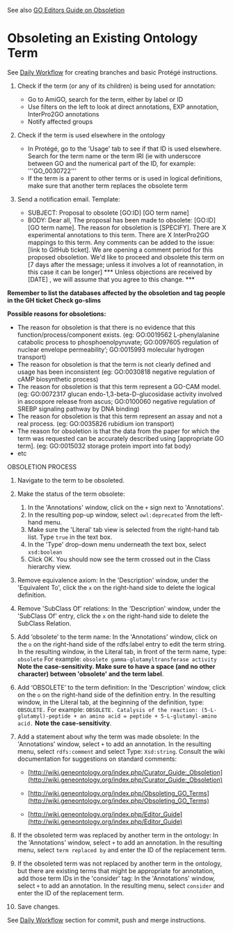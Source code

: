 
See also [GO Editors Guide on Obsoletion](https://wiki.geneontology.org/index.php/Obsoleting_an_Existing_Ontology_Term)

# Obsoleting an Existing Ontology Term

See [Daily Workflow](http://ontology-development-kit.readthedocs.io/en/latest/index.html#daily-workflow) for creating branches and basic Protégé instructions.

1. Check if the term (or any of its children) is being used for annotation: 
   - Go to AmiGO, search for the term, either by label or ID
   - Use filters on the left to look at direct annotations, EXP annotation, InterPro2GO annotations
   - Notify affected groups

2. Check if the term is used elsewhere in the ontology
   - In Protégé, go to the 'Usage' tab to see if that ID is used elsewhere. Search for the term name or the term IRI (ie with underscore between GO and the numerical part of the ID, for example: '''GO_0030722'''
   - If the term is a parent to other terms or is used in logical definitions, make sure that another term replaces the obsolete term

3. Send a notification email. 
Template: 
   - SUBJECT: Proposal to obsolete [GO:ID] [GO term name]
   - BODY: Dear all,  The proposal has been made to obsolete: [GO:ID] [GO term name]. 
   The reason for obsoletion is [SPECIFY]. 
   There are X experimental annotations to this term. 
   There are X InterPro2GO mappings to this term. 
   Any comments can be added to the issue: [link to GitHub ticket]. We are opening a comment period for this proposed obsoletion. We'd like to proceed and obsolete this term on [7 days after the message; unless it involves a lot of reannotation, in this case it can be longer] 
   *** Unless objections are received by [DATE] , we will assume that you agree to this change. ***

**Remember to list the databases affected by the obsoletion and tag people in the GH ticket**
**Check go-slims**

**Possible reasons for obsoletions:** 
* The reason for obsoletion is that there is no evidence that this function/process/component exists. (eg: GO:0019562 L-phenylalanine catabolic process to phosphoenolpyruvate; GO:0097605 regulation of nuclear envelope permeability’; GO:0015993 molecular hydrogen transport)
* The reason for obsoletion is that the term is not clearly defined and usage has been inconsistent (eg: GO:0030818 negative regulation of cAMP biosynthetic process)
* The reason for obsoletion is that this term represent a GO-CAM model. (eg: GO:0072317 glucan endo-1,3-beta-D-glucosidase activity involved in ascospore release from ascus; GO:0100060 negative regulation of SREBP signaling pathway by DNA binding)
* The reason for obsoletion is that this term represent an assay and not a real process. (eg: GO:0035826	rubidium ion transport)
* The reason for obsoletion is that the data from the paper for which the term was requested can be accurately described using [appropriate GO term]. (eg: GO:0015032 storage protein import into fat body)
* etc 



OBSOLETION PROCESS 
1. Navigate to the term to be obsoleted.
 
2. Make the status of the term obsolete: 

   1. In the 'Annotations' window, click on the ```+``` sign next to 'Annotations'.
   2. In the resulting pop-up window, select ```owl:deprecated``` from the left-hand menu.
   3. Make sure the 'Literal' tab view is selected from the right-hand tab list. Type ```true``` in the text box.
   4. In the 'Type' drop-down menu underneath the text box, select ```xsd:boolean```  
   5. Click OK.  You should now see the term crossed out in the Class hierarchy view.

3. Remove equivalence axiom:  In the 'Description' window, under the 'Equivalent To', click the ```x``` on the right-hand side to delete the logical definition. 
 
4. Remove 'SubClass Of' relations: In the 'Description' window, under the 'SubClass Of' entry, click the ```x``` on the right-hand side to delete the SubClass Relation.  
 
5. Add ‘obsolete’ to the term name: In the 'Annotations' window, click on the ```o``` on the right-hand side of the rdfs:label entry to edit the term string. In the resulting window, in the Literal tab, in front of the term name, type: ```obsolete```
For example: ```obsolete gamma-glutamyltransferase activity```
 __Note the case-sensitivity. Make sure to have a space (and no other character) between 'obsolete' and the term label__.   
  
5. Add ‘OBSOLETE’ to the term definition: In the 'Description' window, click on the ```o``` on the right-hand side of the definition entry. In the resulting window, in the Literal tab, at the beginning of the definition, type: ```OBSOLETE.``` 
For example: ```OBSOLETE. Catalysis of the reaction: (5-L-glutamyl)-peptide + an amino acid = peptide + 5-L-glutamyl-amino acid.```
 __Note the case-sensitivity__.   
 
6. Add a statement about why the term was made obsolete: In the 'Annotations' window, select ```+``` to add an annotation. In the resulting menu, select ```rdfs:comment``` and select Type:  ```Xsd:string```.
Consult the wiki documentation for suggestions on standard comments:
      
     - [http://wiki.geneontology.org/index.php/Curator_Guide:_Obsoletion](http://wiki.geneontology.org/index.php/Curator_Guide:_Obsoletion)
      
     - [http://wiki.geneontology.org/index.php/Obsoleting_GO_Terms](http://wiki.geneontology.org/index.php/Obsoleting_GO_Terms)
      
     - [http://wiki.geneontology.org/index.php/Editor_Guide](http://wiki.geneontology.org/index.php/Editor_Guide)
 
7. If the obsoleted term was replaced by another term in the ontology: In the 'Annotations' window, select ```+``` to add an annotation. In the resulting menu, select ```term replaced by``` and enter the ID of the replacement term.  
 
8. If the obsoleted term was not replaced by another term in the ontology, but there are existing terms that might be appropriate for annotation, add those term IDs in the 'consider' tag: In the 'Annotations' window, select ```+``` to add an annotation. In the resulting menu, select ```consider``` and enter the ID of the replacement term.  

9. Save changes. 
    
See [Daily Workflow](http://ontology-development-kit.readthedocs.io/en/latest/index.html#daily-workflow) section for commit, push and merge instructions. 